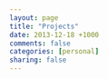 ```yaml
---
layout: page
title: "Projects"
date: 2013-12-18 +1000
comments: false
categories: [personal]
sharing: false
---
```

